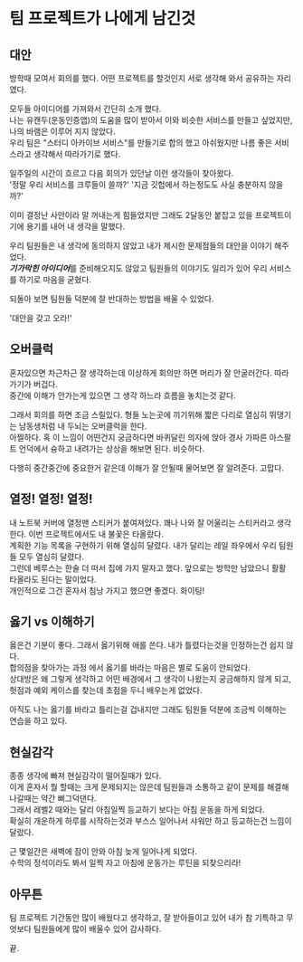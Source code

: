 # 팀 프로젝트가 나에게 남긴것

## 대안

방학때 모여서 회의를 했다. 어떤 프로젝트를 할것인지 서로 생각해 와서 공유하는 자리였다.

모두들 아이디어를 가져와서 간단히 소개 했다.  
나는 유캔두(운동인증앱)의 도움을 많이 받아서 이와 비슷한 서비스를 만들고 싶었지만, 나의 바램은 이루어 지지 않았다.  
우리 팀은 "스터디 아카이브 서비스"를 만들기로 합의 했고 아쉬웠지만 나름 좋은 서비스라고 생각해서 따라가기로 했다.

일주일의 시간이 흐르고 다음 회의가 있던날 이런 생각들이 찾아왔다.  
'정말 우리 서비스를 크루들이 쓸까?' '지금 깃헙에서 하는정도도 사실 충분하지 않을까?'

이미 결정난 사안이라 말 꺼내는게 힘들었지만 그래도 2달동안 붙잡고 있을 프로젝트이기에 용기를 내어 내 생각을 말했다.

우리 팀원들은 내 생각에 동의하지 않았고 내가 제시한 문제점들의 대안을 이야기 해주었다.  
***기가막힌 아이디어***를 준비해오지도 않았고 팀원들의 이야기도 일리가 있어 우리 서비스를 하기로 마음을 굳혔다.

되돌아 보면 팀원들 덕분에 잘 반대하는 방법을 배울 수 있었다.

'대안을 갖고 오라!'

## 오버클럭

혼자있으면 차근차근 잘 생각하는데 이상하게 회의만 하면 머리가 잘 안굴러간다. 따라가기가 버겁다.  
중간에 이해가 안가는게 있으면 그 생각 하느라 흐름을 놓치는것 같다.

그래서 회의를 하면 조금 스릴있다. 형들 노는곳에 끼기위해 짧은 다리로 열심히 뛰댕기는 남동생처럼 내 두뇌는 오버클럭을 한다.  
아찔하다. 혹 이 느낌이 어떤건지 궁금하다면 바퀴달린 의자에 앉아 경사 가파른 아스팔트 언덕에서 슝하고 내려가는 상상을 해보면 된다. 비슷하다.

다행히 중간중간에 중요한거 같은데 이해가 잘 안될때 물어보면 잘 알려준다. 고맙다.

## 열정! 열정! 열정!

내 노트북 커버에 열정맨 스티커가 붙여져있다. 꽤나 나와 잘 어울리는 스티커라고 생각한다. 이번 프로젝트에서도 내 불꽃은 타올랐다.  
계획한 기능 목록을 구현하기 위해 열심히 달렸다. 내가 달리는 레일 좌우에서 우리 팀원들 모두 열심히 달렸다.  
그런데 베루스는 한술 더 떠서 집에 가지 말자고 했다. 앞으로는 방학만 남았으니 활활 타올라도 된다는 말이었다.  
개인적으로 그건 혼자서 침낭 가지고 했으면 좋겠다. 화이팅!

## 옳기 vs 이해하기

옳은건 기분이 좋다. 그래서 옳기위해 애를 쓴다. 내가 틀렸다는것을 인정하는건 쉽지 않다.  
합의점을 찾아가는 과정 에서 옳기를 바라는 마음은 별로 도움이 안되었다.  
상대방은 왜 그렇게 생각하고 어떤 배경에서 그 생각이 나왔는지 궁금해하지 않게 되고, 헛점과 예외 케이스를 찾는데 초점을 두니 배우는게 없었다.

아직도 나는 옳기를 바라고 틀리는걸 겁내지만 그래도 팀원들 덕분에 조금씩 이해하는 연습을 하고 있다.

## 현실감각

종종 생각에 빠져 현실감각이 떨어질때가 있다.  
이게 혼자서 뭘 할때는 크게 문제되지는 않은데 팀원들과 소통하고 같이 문제를 해결해 나갈때는 약간 삐그덕댄다.  
그래서 레벨2 때와는 달리 아침일찍 등교하기 보다는 아침 운동을 하게 되었다.  
확실히 개운하게 하루를 시작하는것과 부스스 일어나서 샤워만 하고 등교하는건 느낌이 달랐다.

근 몇일간은 새벽에 잠이 안와 아침 늦게 일어나게 되었다.  
수학의 정석이라도 봐서 일찍 자고 아침에 운동가는 루틴을 되찾으리라!

## 아무튼

팀 프로젝트 기간동안 많이 배웠다고 생각하고, 잘 받아들이고 있어 내가 참 기특하고 무엇보다 팀원들에게 많이 배울수 있어 감사하다.

끝.
